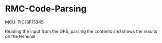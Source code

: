 # RMC-Code-Parsing

MCU: PIC16F15345

Reading the input from the GPS, parsing the contents and shows the results on the terminal
